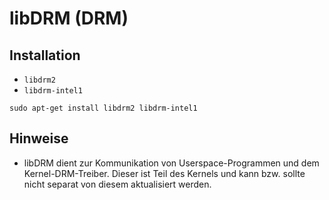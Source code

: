 # libDRM (DRM)



## Installation

+   `libdrm2`
+   `libdrm-intel1`

<!---->

    sudo apt-get install libdrm2 libdrm-intel1



## Hinweise

+   libDRM dient zur Kommunikation von Userspace-Programmen und dem Kernel-DRM-Treiber. Dieser ist Teil des Kernels und kann bzw. sollte nicht separat von diesem aktualisiert werden.
